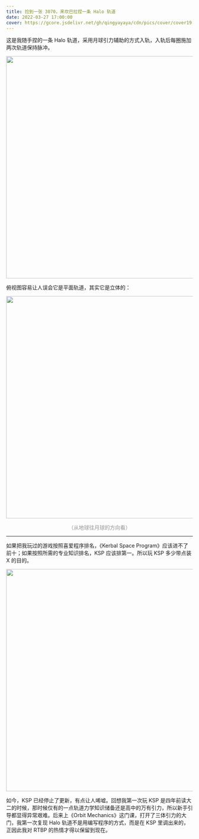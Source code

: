 ```yaml
---
title: 捡到一张 3070，来坎巴拉捏一条 Halo 轨道
date: 2022-03-27 17:00:00
cover: https://gcore.jsdelivr.net/gh/qingyayaya/cdn/pics/cover/cover19.png
---
```


这是我随手捏的一条 Halo 轨道，采用月球引力辅助的方式入轨，入轨后每圈施加两次轨道保持脉冲。

<div style="text-align:center;"><img src="https://gcore.jsdelivr.net/gh/qingyayaya/cdn/pics/post19/halo1.jpg" width="600"/></div>

俯视图容易让人误会它是平面轨道，其实它是立体的：

<div style="text-align:center;"><img src="https://gcore.jsdelivr.net/gh/qingyayaya/cdn/pics/post19/halo2.jpg" width="600"/></div>

<p style="color: #939393; text-align: center;">（从地球往月球的方向看）</p>

------

如果把我玩过的游戏按照喜爱程序排名，《Kerbal Space Program》应该进不了前十；如果按照所需的专业知识排名，KSP 应该排第一。所以玩 KSP 多少带点装 X 的目的。

<div style="text-align:center;"><img src="https://gcore.jsdelivr.net/gh/qingyayaya/cdn/pics/post19/last update.png" width="600"/></div>

如今，KSP 已经停止了更新，有点让人唏嘘。回想我第一次玩 KSP 是四年前读大二的时候，那时候仅有的一点轨道力学知识储备还是高中的万有引力，所以新手引导都显得异常艰难。后来上《Orbit Mechanics》这门课，打开了三体引力的大门，我第一次复现 Halo 轨道不是用编写程序的方式，而是在 KSP 里调出来的，正因此我对 RTBP 的热情才得以保留到现在。